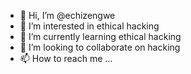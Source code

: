 - 👋 Hi, I’m @echizengwe
- 👀 I’m interested in ethical hacking
- 🌱 I’m currently learning ethical hacking
- 💞️ I’m looking to collaborate on hacking
- 📫 How to reach me ...

<!---
echizengwe/echizengwe is a ✨ special ✨ repository because its `README.md` (this file) appears on your GitHub profile.
You can click the Preview link to take a look at your changes.
--->
